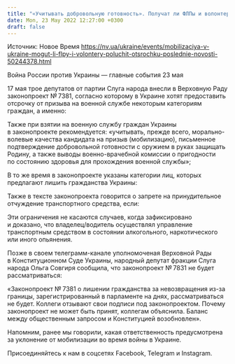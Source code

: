 ```yaml
---
title: "«Учитывать добровольную готовность». Получат ли ФЛПы и волонтеры в Украине отсрочку от военной службы"
date: Mon, 23 May 2022 12:27:00 +0300
draft: false
---
```

Источник: Новое Время https://nv.ua/ukraine/events/mobilizaciya-v-ukraine-mogut-li-flpy-i-volontery-poluchit-otsrochku-poslednie-novosti-50244378.html


Война России против Украины — главные события 23 мая

17 мая трое депутатов от партии Слуга народа внесли в Верховную Раду законопроект № 7381, согласно которому в Украине хотят предоставить отсрочку от призыва на военной службе некоторым категориям граждан, а именно:

Также при взятии на военную службу граждан Украины в законопроекте рекомендуется: «учитывать, прежде всего, морально-волевые качества кандидата на призыв (мобилизацию), письменное подтверждение добровольной готовности с оружием в руках защищать Родину, а также выводы военно-врачебной комиссии о пригодности по состоянию здоровья для прохождения военной службы»;

В то же время в законопроекте указаны категории лиц, которых предлагают лишить гражданства Украины:

Также в тексте законопроекта говорится о запрете на принудительное отчуждение транспортного средства, если:

 Эти ограничения не касаются случаев, когда зафиксировано и доказано, что владелец/водитель осуществлял управление транспортным средством в состоянии алкогольного, наркотического или иного опьянения.

Позже в своем телеграмм-канале уполномоченая Верховной Рады в Конституционном Суде Украины, народный депутат фракции Слуга народа Ольга Совгиря сообщила, что законопроект № 7831 не будет рассматриваться:

«Законопроект № 7381 о лишении гражданства за невозвращения из-за границы, зарегистрированный в парламенте на днях, рассматриваться не будет. Коллеги отзывают свои подписи под законопроектом. Почему законопроект не может быть принят, коллегам объяснила. Баланс между общественным запросом и Конституцией возобновлен».

Напомним, ранее мы говорили, какая ответственность предусмотрена за уклонение от мобилизации во время войны в Украине.

Присоединяйтесь к нам в соцсетях Facebook, Telegram и Instagram.

